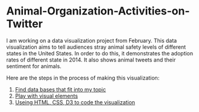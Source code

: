 # Animal-Organization-Activities-on-Twitter

I am working on a data visualization project from February. This data visualization aims to tell audiences stray animal safety levels of different states in the United States. In order to do this, it demonstrates the adoption rates of different state in 2014. It also shows animal tweets and their sentiment for animals.

Here are the steps in the process of making this visualization:

1. [Find data bases that fit into my topic](data.md)
2. [Play with visual elements](visualization.md)
3. [Useing HTML, CSS, D3 to code the visualization](code.md)

